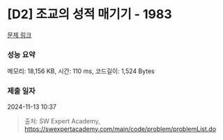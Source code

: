 # [D2] 조교의 성적 매기기 - 1983 

[문제 링크](https://swexpertacademy.com/main/code/problem/problemDetail.do?contestProbId=AV5PwGK6AcIDFAUq) 

### 성능 요약

메모리: 18,156 KB, 시간: 110 ms, 코드길이: 1,524 Bytes

### 제출 일자

2024-11-13 10:37



> 출처: SW Expert Academy, https://swexpertacademy.com/main/code/problem/problemList.do